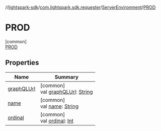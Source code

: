 //[lightspark-sdk](../../../../index.md)/[com.lightspark.sdk.requester](../../index.md)/[ServerEnvironment](../index.md)/[PROD](index.md)

# PROD

[common]\
[PROD](index.md)

## Properties

| Name | Summary |
|---|---|
| [graphQLUrl](../graph-q-l-url.md) | [common]<br>val [graphQLUrl](../graph-q-l-url.md): [String](https://kotlinlang.org/api/latest/jvm/stdlib/kotlin/-string/index.html) |
| [name](index.md#-372974862%2FProperties%2F-962664521) | [common]<br>val [name](index.md#-372974862%2FProperties%2F-962664521): [String](https://kotlinlang.org/api/latest/jvm/stdlib/kotlin/-string/index.html) |
| [ordinal](index.md#-739389684%2FProperties%2F-962664521) | [common]<br>val [ordinal](index.md#-739389684%2FProperties%2F-962664521): [Int](https://kotlinlang.org/api/latest/jvm/stdlib/kotlin/-int/index.html) |
